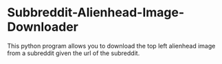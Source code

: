 Subbreddit-Alienhead-Image-Downloader
=====================================
This python program allows you to download the top left alienhead image from a subreddit given the url of the subreddit.


